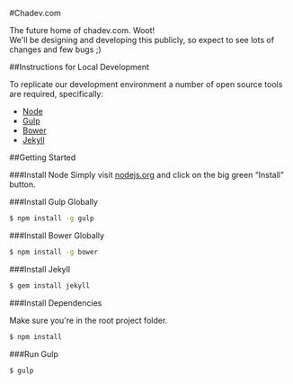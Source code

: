 #Chadev.com

The future home of chadev.com. Woot!  
We'll be designing and developing this publicly, so expect to see lots of changes and few bugs ;)

##Instructions for Local Development

To replicate our development environment a number of open source tools are required, specifically:

* [Node](http://nodejs.org)
* [Gulp](http://gulpjs.com)
* [Bower](http://bower.io)
* [Jekyll](http://jekyllrb.com)

##Getting Started

###Install Node
Simply visit [nodejs.org](http://nodejs.org) and click on the big green “Install” button.

###Install Gulp Globally

~~~ sh
$ npm install -g gulp
~~~

###Install Bower Globally

~~~ sh
$ npm install -g bower
~~~


###Install Jekyll

~~~ sh
$ gem install jekyll
~~~


###Install Dependencies

Make sure you're in the root project folder.

~~~ sh
$ npm install
~~~

###Run Gulp

~~~ sh
$ gulp
~~~